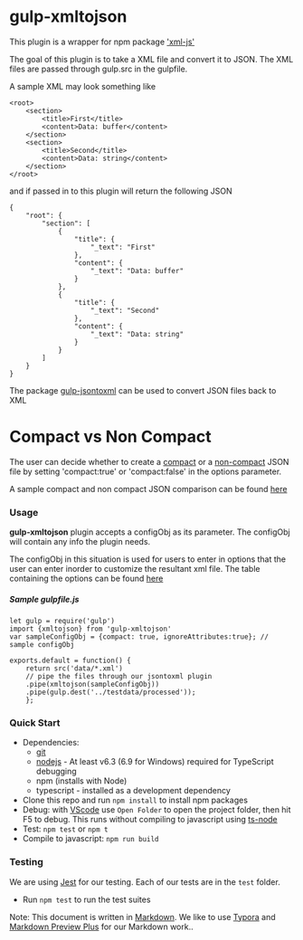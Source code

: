 # gulp-xmltojson #

This plugin is a wrapper for npm package ['xml-js'](https://www.npmjs.com/package/xml-js)

The goal of this plugin is to take a XML file and convert it to JSON. The XML files are passed through gulp.src in the gulpfile.

A sample XML may look something like
```
<root>
    <section>
        <title>First</title>
        <content>Data: buffer</content>
    </section>
    <section>
        <title>Second</title>
        <content>Data: string</content>
    </section>
</root>
```

and if passed in to this plugin will return the following JSON
```
{
    "root": {
        "section": [
            {
                "title": {
                    "_text": "First"
                },
                "content": {
                    "_text": "Data: buffer"
                }
            },
            {
                "title": {
                    "_text": "Second"
                },
                "content": {
                    "_text": "Data: string"
                }
            }
        ]
    }
}
```

The package [gulp-jsontoxml](https://github.com/gulpetl/gulp-jsontoxml) can be used to convert JSON files back to XML 
# Compact vs Non Compact #
The user can decide whether to create a [compact](https://github.com/nashwaan/xml-js#compact-vs-non-compact) or a [non-compact](https://github.com/nashwaan/xml-js#compact-vs-non-compact) JSON file by setting 'compact:true' or 'compact:false' in the options parameter. 

A sample compact and non compact JSON comparison can be found [here](https://github.com/nashwaan/xml-js#synopsis)



### Usage
**gulp-xmltojson** plugin accepts a configObj as its parameter. The configObj will contain any info the plugin needs.


The configObj in this situation is used for users to enter in options that the user can enter inorder to customize the resultant xml file. The table containing the options can be found [here](https://github.com/nashwaan/xml-js#convert-xml--js-object--json)


##### Sample gulpfile.js
```
let gulp = require('gulp')
import {xmltojson} from 'gulp-xmltojson'
var sampleConfigObj = {compact: true, ignoreAttributes:true}; // sample configObj

exports.default = function() {
    return src('data/*.xml')
    // pipe the files through our jsontoxml plugin
    .pipe(xmltojson(sampleConfigObj))
    .pipe(gulp.dest('../testdata/processed'));
    };
```

### Quick Start
* Dependencies: 
    * [git](https://git-scm.com/downloads)
    * [nodejs](https://nodejs.org/en/download/releases/) - At least v6.3 (6.9 for Windows) required for TypeScript debugging
    * npm (installs with Node)
    * typescript - installed as a development dependency
* Clone this repo and run `npm install` to install npm packages
* Debug: with [VScode](https://code.visualstudio.com/download) use `Open Folder` to open the project folder, then hit F5 to debug. This runs without compiling to javascript using [ts-node](https://www.npmjs.com/package/ts-node)
* Test: `npm test` or `npm t`
* Compile to javascript: `npm run build`

### Testing

We are using [Jest](https://facebook.github.io/jest/docs/en/getting-started.html) for our testing. Each of our tests are in the `test` folder.

- Run `npm test` to run the test suites



Note: This document is written in [Markdown](https://daringfireball.net/projects/markdown/). We like to use [Typora](https://typora.io/) and [Markdown Preview Plus](https://chrome.google.com/webstore/detail/markdown-preview-plus/febilkbfcbhebfnokafefeacimjdckgl?hl=en-US) for our Markdown work..
